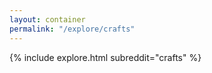 ```yaml
---
layout: container
permalink: "/explore/crafts"
---
```


<link rel="stylesheet" type="text/css" href="/static/css/explore.css">
{% include explore.html subreddit="crafts" %}
